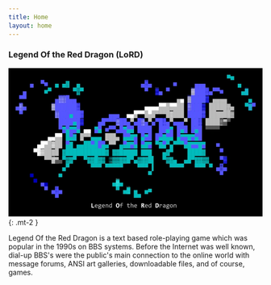```yaml
---
title: Home
layout: home
---
```

### Legend Of the Red Dragon (LoRD)  
  
    
![](assets/images/Slider1_1_2s.webp){: .mt-2 }
  

Legend Of the Red Dragon is a text based role-playing game which was popular in the 1990s on BBS systems. Before the Internet was well known, dial-up BBS's were the public's main connection to the online world with message forums, ANSI art galleries, downloadable files, and of course, games. 

